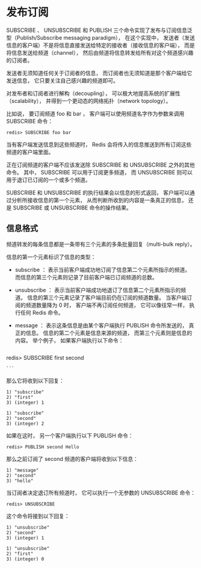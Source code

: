 # 发布订阅

SUBSCRIBE 、 UNSUBSCRIBE 和 PUBLISH 三个命令实现了发布与订阅信息泛型（Publish/Subscribe messaging paradigm）， 在这个实现中， 发送者（发送信息的客户端）不是将信息直接发送给特定的接收者（接收信息的客户端）， 而是将信息发送给频道（channel）， 然后由频道将信息转发给所有对这个频道感兴趣的订阅者。

发送者无须知道任何关于订阅者的信息， 而订阅者也无须知道是那个客户端给它发送信息， 它只要关注自己感兴趣的频道即可。

对发布者和订阅者进行解构（decoupling）， 可以极大地提高系统的扩展性（scalability）， 并得到一个更动态的网络拓扑（network topology）。

比如说， 要订阅频道 foo 和 bar ， 客户端可以使用频道名字作为参数来调用 SUBSCRIBE 命令：
```
redis> SUBSCRIBE foo bar
```
当有客户端发送信息到这些频道时， Redis 会将传入的信息推送到所有订阅这些频道的客户端里面。

正在订阅频道的客户端不应该发送除 SUBSCRIBE 和 UNSUBSCRIBE 之外的其他命令。 其中， SUBSCRIBE 可以用于订阅更多频道， 而 UNSUBSCRIBE 则可以用于退订已订阅的一个或多个频道。

SUBSCRIBE 和 UNSUBSCRIBE 的执行结果会以信息的形式返回， 客户端可以通过分析所接收信息的第一个元素， 从而判断所收到的内容是一条真正的信息， 还是 SUBSCRIBE 或 UNSUBSCRIBE 命令的操作结果。


## 信息格式

频道转发的每条信息都是一条带有三个元素的多条批量回复（multi-bulk reply）。

信息的第一个元素标识了信息的类型：

* subscribe ： 表示当前客户端成功地订阅了信息第二个元素所指示的频道。 而信息的第三个元素则记录了目前客户端已订阅频道的总数。

* unsubscribe ： 表示当前客户端成功地退订了信息第二个元素所指示的频道。 信息的第三个元素记录了客户端目前仍在订阅的频道数量。 当客户端订阅的频道数量降为 0 时， 客户端不再订阅任何频道， 它可以像往常一样， 执行任何 Redis 命令。

* message ： 表示这条信息是由某个客户端执行 PUBLISH 命令所发送的， 真正的信息。 信息的第二个元素是信息来源的频道， 而第三个元素则是信息的内容。
举个例子， 如果客户端执行以下命令：

    ```
redis> SUBSCRIBE first second

    ```
 那么它将收到以下回复：

```
1) "subscribe"
2) "first"
3) (integer) 1

1) "subscribe"
2) "second"
3) (integer) 2
```

如果在这时， 另一个客户端执行以下 PUBLISH 命令：
```
redis> PUBLISH second Hello
```

那么之前订阅了 second 频道的客户端将收到以下信息：
```
1) "message"
2) "second"
3) "hello"
```
当订阅者决定退订所有频道时， 它可以执行一个无参数的 UNSUBSCRIBE 命令：
```
redis> UNSUBSCRIBE
```
这个命令将接到以下回复：
```
1) "unsubscribe"
2) "second"
3) (integer) 1

1) "unsubscribe"
2) "first"
3) (integer) 0   
```  